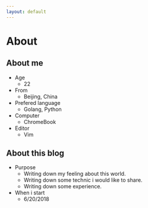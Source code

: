 ```yaml
---
layout: default
---
```


# About

## About me
- Age
	- 22
- From
	- Beijing, China
- Prefered language
	- Golang, Python
- Computer
	- ChromeBook
- Editor
	- Vim

## About this blog
- Purpose
	- Writing down my feeling about this world.
	- Writing down some technic i would like to share.
	- Writing down some experience.
- When i start
	- 6/20/2018
